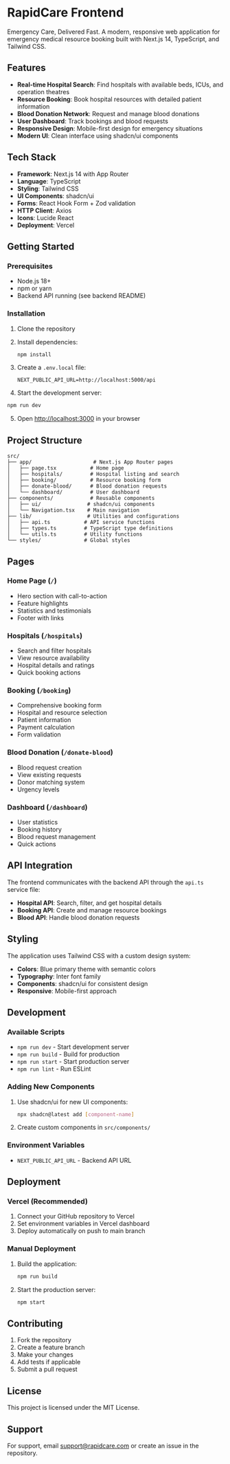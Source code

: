 # RapidCare Frontend

Emergency Care, Delivered Fast. A modern, responsive web application for emergency medical resource booking built with Next.js 14, TypeScript, and Tailwind CSS.

## Features

- **Real-time Hospital Search**: Find hospitals with available beds, ICUs, and operation theatres
- **Resource Booking**: Book hospital resources with detailed patient information
- **Blood Donation Network**: Request and manage blood donations
- **User Dashboard**: Track bookings and blood requests
- **Responsive Design**: Mobile-first design for emergency situations
- **Modern UI**: Clean interface using shadcn/ui components

## Tech Stack

- **Framework**: Next.js 14 with App Router
- **Language**: TypeScript
- **Styling**: Tailwind CSS
- **UI Components**: shadcn/ui
- **Forms**: React Hook Form + Zod validation
- **HTTP Client**: Axios
- **Icons**: Lucide React
- **Deployment**: Vercel

## Getting Started

### Prerequisites

- Node.js 18+ 
- npm or yarn
- Backend API running (see backend README)

### Installation

1. Clone the repository
2. Install dependencies:
   ```bash
   npm install
   ```

3. Create a `.env.local` file:
   ```env
   NEXT_PUBLIC_API_URL=http://localhost:5000/api
   ```

4. Start the development server:
```bash
npm run dev
```

5. Open [http://localhost:3000](http://localhost:3000) in your browser

## Project Structure

```
src/
├── app/                    # Next.js App Router pages
│   ├── page.tsx           # Home page
│   ├── hospitals/         # Hospital listing and search
│   ├── booking/           # Resource booking form
│   ├── donate-blood/      # Blood donation requests
│   └── dashboard/         # User dashboard
├── components/            # Reusable components
│   ├── ui/               # shadcn/ui components
│   └── Navigation.tsx    # Main navigation
├── lib/                  # Utilities and configurations
│   ├── api.ts           # API service functions
│   ├── types.ts         # TypeScript type definitions
│   └── utils.ts         # Utility functions
└── styles/              # Global styles
```

## Pages

### Home Page (`/`)
- Hero section with call-to-action
- Feature highlights
- Statistics and testimonials
- Footer with links

### Hospitals (`/hospitals`)
- Search and filter hospitals
- View resource availability
- Hospital details and ratings
- Quick booking actions

### Booking (`/booking`)
- Comprehensive booking form
- Hospital and resource selection
- Patient information
- Payment calculation
- Form validation

### Blood Donation (`/donate-blood`)
- Blood request creation
- View existing requests
- Donor matching system
- Urgency levels

### Dashboard (`/dashboard`)
- User statistics
- Booking history
- Blood request management
- Quick actions

## API Integration

The frontend communicates with the backend API through the `api.ts` service file:

- **Hospital API**: Search, filter, and get hospital details
- **Booking API**: Create and manage resource bookings
- **Blood API**: Handle blood donation requests

## Styling

The application uses Tailwind CSS with a custom design system:

- **Colors**: Blue primary theme with semantic colors
- **Typography**: Inter font family
- **Components**: shadcn/ui for consistent design
- **Responsive**: Mobile-first approach

## Development

### Available Scripts

- `npm run dev` - Start development server
- `npm run build` - Build for production
- `npm run start` - Start production server
- `npm run lint` - Run ESLint

### Adding New Components

1. Use shadcn/ui for new UI components:
   ```bash
   npx shadcn@latest add [component-name]
   ```

2. Create custom components in `src/components/`

### Environment Variables

- `NEXT_PUBLIC_API_URL` - Backend API URL

## Deployment

### Vercel (Recommended)

1. Connect your GitHub repository to Vercel
2. Set environment variables in Vercel dashboard
3. Deploy automatically on push to main branch

### Manual Deployment

1. Build the application:
   ```bash
   npm run build
   ```

2. Start the production server:
   ```bash
   npm start
   ```

## Contributing

1. Fork the repository
2. Create a feature branch
3. Make your changes
4. Add tests if applicable
5. Submit a pull request

## License

This project is licensed under the MIT License.

## Support

For support, email support@rapidcare.com or create an issue in the repository.
